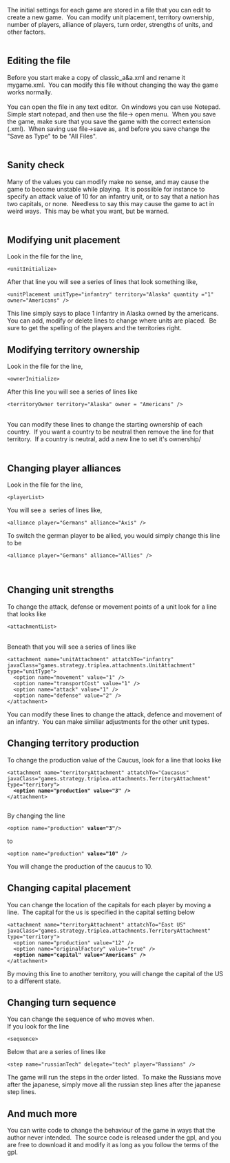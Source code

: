 
The initial settings for each game are stored in a file that you can
edit to create a new game.&nbsp; You can modify unit placement,
territory ownership, number of players, alliance of players, turn
order, strengths of units, and other factors.<br>
<br>
<h2>Editing the file</h2>
Before you start make a copy of classic_a&amp;a.xml and rename it
mygame.xml.&nbsp; You can modify this file without changing the way the
game works normally.<br>
<br>
You can open the file in any text editor.&nbsp; On windows you can use
Notepad.&nbsp; Simple start notepad, and then use the file-&gt; open
menu.&nbsp; When you save the game, make sure that you save the game
with the correct extension (.xml).&nbsp; When saving use file-&gt;save
as, and before you save change the "Save as Type" to be "All Files".<br>
<br>
<h2>Sanity check<br>
</h2>
Many of the values you can modify make no sense, and may cause the game
to become unstable while playing.&nbsp; It is possiible for instance to
specify an attack value of 10 for an infantry unit, or to say that a
nation has two capitals, or none.&nbsp; Needless to say this may cause
the game to act in weird ways.&nbsp; This may be what you want, but be
warned.<br>
<br>
<h2>Modifying unit placement</h2>
Look in the file for the line,
<pre><code>&lt;unitInitialize&gt;</code></pre>
After that line you will see a series of lines that look something like,<br>
<pre><code>&lt;unitPlacement unitType="infantry" territory="Alaska" quantity ="1" owner="Americans" /&gt;</code></pre>
This line simply says to place 1 infantry in Alaska owned by the
americans.&nbsp; You can add, modify or delete lines to change where
units are placed.&nbsp; Be sure to get the spelling of the players and
the territories right.
<h2>Modifying territory ownership</h2>
Look in the file for the line,
<pre><code>&lt;ownerInitialize&gt;</code></pre>
After this line you will see a series of lines like
<pre><code>&lt;territoryOwner territory="Alaska" owner = "Americans" /&gt;</code></pre><br>
You can modify these lines to change the starting ownership of each
country.&nbsp; If you want a country to be neutral then remove the line
for that territory.&nbsp; If a country is neutral, add a new line to
set it's ownership/<br>
<br>
<h2>Changing player alliances</h2>
Look in the file for the line,
<pre><code>&lt;playerList&gt;</code></pre>
You will see a&nbsp; series of lines like,
<pre><code>&lt;alliance player="Germans" alliance="Axis" /&gt;</code></pre>
To switch the german player to be allied, you would simply change this
line to be
<pre><code>&lt;alliance player="Germans" alliance="Allies" /&gt;</code></pre><br>
<h2>Changing unit strengths</h2>
To change the attack, defense or movement points of a unit look for a
line that looks like
<pre><code>&lt;attachmentList&gt;</code></pre><br>
Beneath that you will see a series of lines like<br>
<pre><code>&lt;attachment name="unitAttachment" attatchTo="infantry" javaClass="games.strategy.triplea.attachments.UnitAttachment" type="unitType"&gt;
  &lt;option name="movement" value="1" /&gt;
  &lt;option name="transportCost" value="1" /&gt;
  &lt;option name="attack" value="1" /&gt;
  &lt;option name="defense" value="2" /&gt;
&lt;/attachment&gt;</code></pre>
You can modify these lines to change the attack, defence and
movement of an infantry.&nbsp; You can make similiar adjustments for
the other unit types.<br>
<h2>Changing territory production<br>
</h2>
To change the production value of the Caucus, look for a line that
looks like
<pre><code>&lt;attachment name="territoryAttachment" attatchTo="Caucasus" javaClass="games.strategy.triplea.attachments.TerritoryAttachment" type="territory"&gt;
  <span style="font-weight: bold;">&lt;option name="production" value="3" /&gt;</span>
&lt;/attachment&gt;<br>
</code></pre>
By changing the line <br>
<pre><code>&lt;option name="production" <span style="font-weight: bold;">value="3"</span>/&gt;</code></pre>
to
<pre><code>&lt;option name="production" <span style="font-weight: bold;">value="10"</span> /&gt;</code></pre>
You will change the production of the caucus to 10.
<h2>Changing capital placement</h2>
You can change the location of the capitals for each player by moving a
line.&nbsp; The capital for the us is specified in the capital setting
below<br>
<pre><code>&lt;attachment name="territoryAttachment" attatchTo="East US" javaClass="games.strategy.triplea.attachments.TerritoryAttachment" type="territory"&gt;
  &lt;option name="production" value="12" /&gt;
  &lt;option name="originalFactory" value="true" /&gt;
  <span style="font-weight: bold;">&lt;option name="capital" value="Americans" /&gt;</span>
&lt;/attachment&gt;</code></pre>
By moving this line to another territory, you will change the capital
of the US to a different state.<br>
<h2>Changing turn sequence</h2>
You can change the sequence of who moves when.<br>
If you look for the line
<pre><code>&lt;sequence&gt;</code></pre>
Below that are a series of lines like
<pre><code>&lt;step name="russianTech" delegate="tech" player="Russians" /&gt;<br></code></pre>
The game will run the steps in the order listed.&nbsp; To make
the Russians move after the japanese, simply move all the russian step
lines after the japanese step lines.<br>
<h2>And much more</h2>
You can write code to change the behaviour of the game in ways that the
author never intended.&nbsp; The source code is
released under the gpl, and you are free to download it and modify it
as long as you follow the terms of the gpl.<br>
